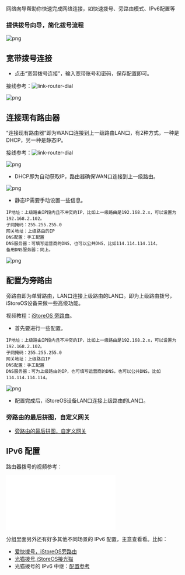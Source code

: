 网络向导帮助你快速完成网络连接，如快速拨号、旁路由模式、IPv6配置等

### 提供拨号向导，简化拨号流程

![png](./picture/network_guide1.png)

## 宽带拨号连接

* 点击“宽带拨号连接”，输入宽带账号和密码，保存配置即可。

接线参考：![link-router-dial](../../easepi/quick/bohao2.jpg)

![png](./picture/network_guide2.png)

## 连接现有路由器

“连接现有路由器”即为WAN口连接到上一级路由LAN口，有2种方式，一种是DHCP，另一种是静态IP。

接线参考：![link-router-dial](../../easepi/quick/bohao1.jpg)

![png](./picture/network_guide3.png)

* DHCP即为自动获取IP，路由器确保WAN口连接到上一级路由。

![png](./picture/network_guide4.png)

* 静态IP需要手动设置一些信息。
```
IP地址：上级路由IP段内且不冲突的IP，比如上一级路由是192.168.2.x，可以设置为192.168.2.102。
子网掩码：255.255.255.0
网关地址：上级路由的IP
DNS配置：手工配置
DNS服务器：可填写运营商的DNS，也可以公共DNS，比如114.114.114.114。
备用DNS服务器：同上。
```
![png](./picture/network_guide5.png)


## 配置为旁路由

旁路由即为单臂路由，LAN口连接上级路由的LAN口。即为上级路由拨号，iStoreOS设备来做一些高级功能。

视频教程：[iStoreOS 旁路由](https://www.bilibili.com/video/BV1pY411N7fX)。

* 首先要进行一些配置。

```
IP地址：上级路由IP段内且不冲突的IP，比如上一级路由是192.168.2.x，可以设置为192.168.2.102。
子网掩码：255.255.255.0
网关地址：上级路由IP
DNS配置：手工配置
DNS服务器：可为上级路由的IP，也可填写运营商的DNS，也可以公共DNS，比如114.114.114.114。
```
![png](./picture/network_guide6.png)

* 配置完成后，iStoreOS设备LAN口连接上级路由的LAN口。

### 旁路由的最后拼图，自定义网关

* [旁路由的最后拼图，自定义网关](/zh/guide/istoreos/basic/auto_gw.html)

## IPv6 配置

路由器拨号的视频参考：

<iframe src="//player.bilibili.com/player.html?aid=924194535&bvid=BV1mT4y1b73p&cid=1417826103&p=1" scrolling="no" border="0" frameborder="no" framespacing="0" allowfullscreen="true"> </iframe>

分组里面另外还有好多其他不同场景的 IPv6 配置，主意查看看。比如：
* [爱快拨号，iStoreOS旁路由](https://www.bilibili.com/video/BV16a4y1C7y3/?spm_id_from=333.788&vd_source=8e363fb838693d4a1c274983edfd43fc)
* [光猫拨号,iStoreOS接光猫](https://www.bilibili.com/video/BV1864y1w75X/)
* 光猫拨号的 IPv6 中继：[配置参考](/zh/guide/easepi/quick.html#ipv6透传-中继)
 
